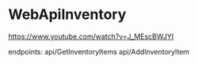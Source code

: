 # WebApiInventory
https://www.youtube.com/watch?v=J_MEscBWJYI

endpoints:
api/GetInventoryItems
api/AddInventoryItem

